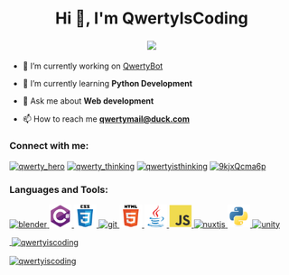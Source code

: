 <h1 align="center">Hi 👋, I'm QwertyIsCoding</h1>
<h3 align="center"><img src = "https://twitter.com/QwertyIsCoding/status/1509778740511150082/photo/1"></img></h3>



- 🔭 I’m currently working on [QwertyBot](https://github.com/QwertyIsCoding/QwertyBot)

- 🌱 I’m currently learning **Python Development**

- 💬 Ask me about **Web development**

- 📫 How to reach me **qwertymail@duck.com**

<h3 align="left">Connect with me:</h3>
<p align="left">
<a href="https://codepen.io/qwerty_hero" target="blank"><img align="center" src="https://raw.githubusercontent.com/rahuldkjain/github-profile-readme-generator/master/src/images/icons/Social/codepen.svg" alt="qwerty_hero" height="30" width="40" /></a>
<a href="https://twitter.com/qwertyiscoding" target="blank"><img align="center" src="https://raw.githubusercontent.com/rahuldkjain/github-profile-readme-generator/master/src/images/icons/Social/twitter.svg" alt="qwerty_thinking" height="30" width="40" /></a>
<a href="https://www.youtube.com/channel/UCj9vVvsoU3uU6_i3n0FXNXQ" target="blank"><img align="center" src="https://raw.githubusercontent.com/rahuldkjain/github-profile-readme-generator/master/src/images/icons/Social/youtube.svg" alt="qwertyisthinking" height="30" width="40" /></a>
<a href="https://discord.gg/9kjxQcma6p" target="blank"><img align="center" src="https://raw.githubusercontent.com/rahuldkjain/github-profile-readme-generator/master/src/images/icons/Social/discord.svg" alt="9kjxQcma6p" height="30" width="40" /></a>
</p>

<h3 align="left">Languages and Tools:</h3>
<p align="left"> <a href="https://www.blender.org/" target="_blank" rel="noreferrer"> <img src="https://download.blender.org/branding/community/blender_community_badge_white.svg" alt="blender" width="40" height="40"/> </a> <a href="https://www.w3schools.com/cs/" target="_blank" rel="noreferrer"> <img src="https://raw.githubusercontent.com/devicons/devicon/master/icons/csharp/csharp-original.svg" alt="csharp" width="40" height="40"/> </a> <a href="https://www.w3schools.com/css/" target="_blank" rel="noreferrer"> <img src="https://raw.githubusercontent.com/devicons/devicon/master/icons/css3/css3-original-wordmark.svg" alt="css3" width="40" height="40"/> </a> <a href="https://git-scm.com/" target="_blank" rel="noreferrer"> <img src="https://www.vectorlogo.zone/logos/git-scm/git-scm-icon.svg" alt="git" width="40" height="40"/> </a> <a href="https://www.w3.org/html/" target="_blank" rel="noreferrer"> <img src="https://raw.githubusercontent.com/devicons/devicon/master/icons/html5/html5-original-wordmark.svg" alt="html5" width="40" height="40"/> </a> <a href="https://www.java.com" target="_blank" rel="noreferrer"> <img src="https://raw.githubusercontent.com/devicons/devicon/master/icons/java/java-original.svg" alt="java" width="40" height="40"/> </a> <a href="https://developer.mozilla.org/en-US/docs/Web/JavaScript" target="_blank" rel="noreferrer"> <img src="https://raw.githubusercontent.com/devicons/devicon/master/icons/javascript/javascript-original.svg" alt="javascript" width="40" height="40"/> </a> <a href="https://nuxtjs.org/" target="_blank" rel="noreferrer"> <img src="https://www.vectorlogo.zone/logos/nuxtjs/nuxtjs-icon.svg" alt="nuxtjs" width="40" height="40"/> </a> <a href="https://www.python.org" target="_blank" rel="noreferrer"> <img src="https://raw.githubusercontent.com/devicons/devicon/master/icons/python/python-original.svg" alt="python" width="40" height="40"/> </a> <a href="https://unity.com/" target="_blank" rel="noreferrer"> <img src="https://www.vectorlogo.zone/logos/unity3d/unity3d-icon.svg" alt="unity" width="40" height="40"/> </a> <a href="https://unrealengine.com/" target="_blank" rel="noreferrer"> 

<p>&nbsp;<img align="center" src="https://github-readme-stats.vercel.app/api?username=qwertyiscoding&show_icons=true&locale=en" alt="qwertyiscoding" /></p>
<p><img align="center" src="https://github-readme-streak-stats.herokuapp.com/?user=qwertyiscoding&" alt="qwertyiscoding" /></p>
